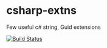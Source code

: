# csharp-extns
Few useful c# string, Guid extensions

[![Build Status](https://kumaranvellaisamy.visualstudio.com/Plugins/_apis/build/status/kv0506.csharp-extns?branchName=master)](https://kumaranvellaisamy.visualstudio.com/Plugins/_build/latest?definitionId=23&branchName=master)
